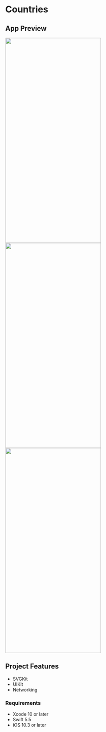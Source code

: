 # Countries


## App Preview
<div>
<img src="https://github.com/cagataybalikci/Countries-old/blob/main/Preview/pic1.png" width="300" height="640">
<img src="https://github.com/cagataybalikci/Countries-old/blob/main/Preview/pic3.png" width="300" height="640">
<img src="https://github.com/cagataybalikci/Countries-old/blob/main/Preview/pic4.png" width="300" height="640">


</div>

## Project Features 

- SVGKit
- UIKit
- Networking


### Requirements

- Xcode 10 or later
- Swift 5.5
- iOS 10.3 or later
